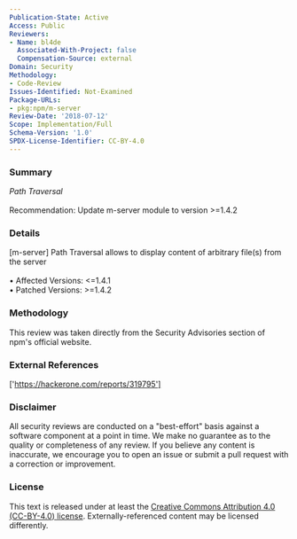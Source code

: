 ```yaml
---
Publication-State: Active
Access: Public
Reviewers:
- Name: bl4de
  Associated-With-Project: false
  Compensation-Source: external
Domain: Security
Methodology:
- Code-Review
Issues-Identified: Not-Examined
Package-URLs:
- pkg:npm/m-server
Review-Date: '2018-07-12'
Scope: Implementation/Full
Schema-Version: '1.0'
SPDX-License-Identifier: CC-BY-4.0
---
```

### Summary
*Path Traversal*<br><br>Recommendation: Update m-server module to version >=1.4.2
### Details
[m-server] Path Traversal allows to display content of arbitrary file(s) from the server
<br><br>• Affected Versions: <=1.4.1
<br>• Patched Versions: >=1.4.2
### Methodology
This review was taken directly from the Security Advisories section of npm's official website.
### External References
['https://hackerone.com/reports/319795']
### Disclaimer
All security reviews are conducted on a "best-effort" basis against a software component at a point in time. We make no guarantee as to the quality or completeness of any review. If you believe any content is inaccurate, we encourage you to open an issue or submit a pull request with a correction or improvement.
### License
This text is released under at least the [Creative Commons Attribution 4.0 (CC-BY-4.0) license](https://creativecommons.org/licenses/by/4.0/legalcode.txt). Externally-referenced content may be licensed differently.

